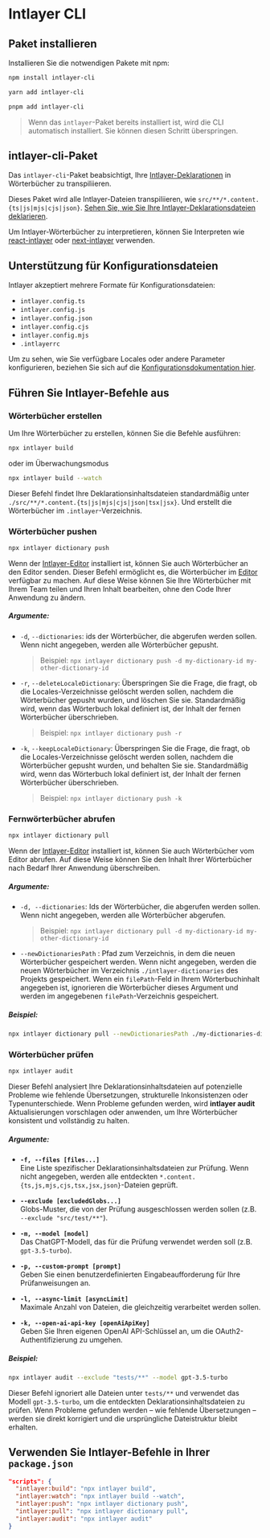 # Intlayer CLI

## Paket installieren

Installieren Sie die notwendigen Pakete mit npm:

```bash packageManager="npm"
npm install intlayer-cli
```

```bash packageManager="yarn"
yarn add intlayer-cli
```

```bash packageManager="pnpm"
pnpm add intlayer-cli
```

> Wenn das `intlayer`-Paket bereits installiert ist, wird die CLI automatisch installiert. Sie können diesen Schritt überspringen.

## intlayer-cli-Paket

Das `intlayer-cli`-Paket beabsichtigt, Ihre [Intlayer-Deklarationen](https://github.com/aymericzip/intlayer/blob/main/docs/de/dictionary/get_started.md) in Wörterbücher zu transpiliieren.

Dieses Paket wird alle Intlayer-Dateien transpiliieren, wie `src/**/*.content.{ts|js|mjs|cjs|json}`. [Sehen Sie, wie Sie Ihre Intlayer-Deklarationsdateien deklarieren](https://github.com/aymericzip/intlayer/blob/main/packages/intlayer/README.md).

Um Intlayer-Wörterbücher zu interpretieren, können Sie Interpreten wie [react-intlayer](https://www.npmjs.com/package/react-intlayer) oder [next-intlayer](https://www.npmjs.com/package/next-intlayer) verwenden.

## Unterstützung für Konfigurationsdateien

Intlayer akzeptiert mehrere Formate für Konfigurationsdateien:

- `intlayer.config.ts`
- `intlayer.config.js`
- `intlayer.config.json`
- `intlayer.config.cjs`
- `intlayer.config.mjs`
- `.intlayerrc`

Um zu sehen, wie Sie verfügbare Locales oder andere Parameter konfigurieren, beziehen Sie sich auf die [Konfigurationsdokumentation hier](https://github.com/aymericzip/intlayer/blob/main/docs/de/configuration.md).

## Führen Sie Intlayer-Befehle aus

### Wörterbücher erstellen

Um Ihre Wörterbücher zu erstellen, können Sie die Befehle ausführen:

```bash
npx intlayer build
```

oder im Überwachungsmodus

```bash
npx intlayer build --watch
```

Dieser Befehl findet Ihre Deklarationsinhaltsdateien standardmäßig unter `./src/**/*.content.{ts|js|mjs|cjs|json|tsx|jsx}`. Und erstellt die Wörterbücher im `.intlayer`-Verzeichnis.

### Wörterbücher pushen

```bash
npx intlayer dictionary push
```

Wenn der [Intlayer-Editor](https://github.com/aymericzip/intlayer/blob/main/docs/de/intlayer_editor.md) installiert ist, können Sie auch Wörterbücher an den Editor senden. Dieser Befehl ermöglicht es, die Wörterbücher im [Editor](https://intlayer.org/dashboard) verfügbar zu machen. Auf diese Weise können Sie Ihre Wörterbücher mit Ihrem Team teilen und Ihren Inhalt bearbeiten, ohne den Code Ihrer Anwendung zu ändern.

##### Argumente:

- `-d`, `--dictionaries`: ids der Wörterbücher, die abgerufen werden sollen. Wenn nicht angegeben, werden alle Wörterbücher gepusht.
  > Beispiel: `npx intlayer dictionary push -d my-dictionary-id my-other-dictionary-id`
- `-r`, `--deleteLocaleDictionary`: Überspringen Sie die Frage, die fragt, ob die Locales-Verzeichnisse gelöscht werden sollen, nachdem die Wörterbücher gepusht wurden, und löschen Sie sie. Standardmäßig wird, wenn das Wörterbuch lokal definiert ist, der Inhalt der fernen Wörterbücher überschrieben.
  > Beispiel: `npx intlayer dictionary push -r`
- `-k`, `--keepLocaleDictionary`: Überspringen Sie die Frage, die fragt, ob die Locales-Verzeichnisse gelöscht werden sollen, nachdem die Wörterbücher gepusht wurden, und behalten Sie sie. Standardmäßig wird, wenn das Wörterbuch lokal definiert ist, der Inhalt der fernen Wörterbücher überschrieben.
  > Beispiel: `npx intlayer dictionary push -k`

### Fernwörterbücher abrufen

```bash
npx intlayer dictionary pull
```

Wenn der [Intlayer-Editor](https://github.com/aymericzip/intlayer/blob/main/docs/de/intlayer_editor.md) installiert ist, können Sie auch Wörterbücher vom Editor abrufen. Auf diese Weise können Sie den Inhalt Ihrer Wörterbücher nach Bedarf Ihrer Anwendung überschreiben.

##### Argumente:

- `-d, --dictionaries`: Ids der Wörterbücher, die abgerufen werden sollen. Wenn nicht angegeben, werden alle Wörterbücher abgerufen.
  > Beispiel: `npx intlayer dictionary pull -d my-dictionary-id my-other-dictionary-id`
- `--newDictionariesPath` : Pfad zum Verzeichnis, in dem die neuen Wörterbücher gespeichert werden. Wenn nicht angegeben, werden die neuen Wörterbücher im Verzeichnis `./intlayer-dictionaries` des Projekts gespeichert. Wenn ein `filePath`-Feld in Ihrem Wörterbuchinhalt angegeben ist, ignorieren die Wörterbücher dieses Argument und werden im angegebenen `filePath`-Verzeichnis gespeichert.

##### Beispiel:

```bash
npx intlayer dictionary pull --newDictionariesPath ./my-dictionaries-dir/
```

### Wörterbücher prüfen

```bash
npx intlayer audit
```

Dieser Befehl analysiert Ihre Deklarationsinhaltsdateien auf potenzielle Probleme wie fehlende Übersetzungen, strukturelle Inkonsistenzen oder Typenunterschiede. Wenn Probleme gefunden werden, wird **intlayer audit** Aktualisierungen vorschlagen oder anwenden, um Ihre Wörterbücher konsistent und vollständig zu halten.

##### Argumente:

- **`-f, --files [files...]`**  
  Eine Liste spezifischer Deklarationsinhaltsdateien zur Prüfung. Wenn nicht angegeben, werden alle entdeckten `*.content.{ts,js,mjs,cjs,tsx,jsx,json}`-Dateien geprüft.

- **`--exclude [excludedGlobs...]`**  
  Globs-Muster, die von der Prüfung ausgeschlossen werden sollen (z.B. `--exclude "src/test/**"`).

- **`-m, --model [model]`**  
  Das ChatGPT-Modell, das für die Prüfung verwendet werden soll (z.B. `gpt-3.5-turbo`).

- **`-p, --custom-prompt [prompt]`**  
  Geben Sie einen benutzerdefinierten Eingabeaufforderung für Ihre Prüfanweisungen an.

- **`-l, --async-limit [asyncLimit]`**  
  Maximale Anzahl von Dateien, die gleichzeitig verarbeitet werden sollen.

- **`-k, --open-ai-api-key [openAiApiKey]`**  
  Geben Sie Ihren eigenen OpenAI API-Schlüssel an, um die OAuth2-Authentifizierung zu umgehen.

##### Beispiel:

```bash
npx intlayer audit --exclude "tests/**" --model gpt-3.5-turbo
```

Dieser Befehl ignoriert alle Dateien unter `tests/**` und verwendet das Modell `gpt-3.5-turbo`, um die entdeckten Deklarationsinhaltsdateien zu prüfen. Wenn Probleme gefunden werden – wie fehlende Übersetzungen – werden sie direkt korrigiert und die ursprüngliche Dateistruktur bleibt erhalten.

## Verwenden Sie Intlayer-Befehle in Ihrer `package.json`

```json fileName="package.json"
"scripts": {
  "intlayer:build": "npx intlayer build",
  "intlayer:watch": "npx intlayer build --watch",
  "intlayer:push": "npx intlayer dictionary push",
  "intlayer:pull": "npx intlayer dictionary pull",
  "intlayer:audit": "npx intlayer audit"
}
```
